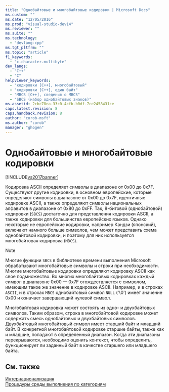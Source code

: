 ```yaml
---
title: "Однобайтовые и многобайтовые кодировки | Microsoft Docs"
ms.custom: ""
ms.date: "12/05/2016"
ms.prod: "visual-studio-dev14"
ms.reviewer: ""
ms.suite: ""
ms.technology: 
  - "devlang-cpp"
ms.tgt_pltfrm: ""
ms.topic: "article"
f1_keywords: 
  - "c.character.multibyte"
dev_langs: 
  - "C++"
  - "C"
helpviewer_keywords: 
  - "кодировки [C++], многобайтовый"
  - "кодировки [C++], один байт"
  - "MBCS [C++], сведения о MBCS"
  - "SBCS (набор однобайтовых знаков)"
ms.assetid: 2cbc78ea-33c0-4cfb-b0df-7ce2458431ce
caps.latest.revision: 8
caps.handback.revision: 8
author: "corob-msft"
ms.author: "corob"
manager: "ghogen"
---
```

# Однобайтовые и многобайтовые кодировки
[!INCLUDE[vs2017banner](../assembler/inline/includes/vs2017banner.md)]

Кодировка ASCII определяет символы в диапазоне от 0x00 до 0x7F.  Существуют другие кодировки, в основном европейские, которые определяют символы в диапазоне от 0x00 до 0x7F, идентичные кодировке ASCII, а также определяют символы национальных алфавитов в диапазоне от 0x80 до 0xFF.  Так, 8\-битовой \(однобайтовой\) кодировки \(`SBCS`\) достаточно для представления кодировки ASCII, а также кодировки для большинства европейских языков.  Однако некоторые не европейские кодировки, например Кандзи \(японский\), включают намного больше символов, чем может представить схема однобайтовой кодировки, и поэтому для них используется многобайтовая кодировка \(`MBCS`\).  
  
> [!NOTE]
>  Многие функции `SBCS` в библиотеке времени выполнения Microsoft обрабатывают многобайтовые символы и строки при необходимости.  Многие многобайтовые кодировки определяют кодировку ASCII как свое подмножество.  Во многих многобайтовых кодировках каждый символ в диапазоне 0x00 — 0x7F отождествляется с символом, имеющим такое же значение в кодировке ASCII.  Например, и в строках `ASCII`, и в строках `MBCS` однобайтовый символ `NULL` \('\\0'\) имеет значение 0x00 и означает завершающий нулевой символ.  
  
 Многобайтовая кодировка может состоять из одно\- и двухбайтовых символов.  Таким образом, строка в многобайтовой кодировке может содержать смесь однобайтовых и двухбайтовых символов.  Двухбайтовый многобайтовый символ имеет старший байт и младший байт.  В конкретной многобайтовой кодировке старшие байты, также как и младшие, попадают в определенный диапазон.  Когда эти диапазоны перекрываются, необходимо оценить контекст, чтобы определить, функционирует ли заданный байт в качестве старшего или младшего байта.  
  
## См. также  
 [Интернационализация](../c-runtime-library/internationalization.md)   
 [Процедуры среды выполнения по категориям](../c-runtime-library/run-time-routines-by-category.md)
